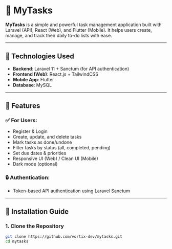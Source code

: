 # 📝 MyTasks

**MyTasks** is a simple and powerful task management application built with Laravel (API), React (Web), and Flutter (Mobile). It helps users create, manage, and track their daily to-do lists with ease.

---

## 🔧 Technologies Used

- **Backend**: Laravel 11 + Sanctum (for API authentication)
- **Frontend (Web)**: React.js + TailwindCSS
- **Mobile App**: Flutter
- **Database**: MySQL

---

## 📱 Features

### ✅ For Users:
- Register & Login
- Create, update, and delete tasks
- Mark tasks as done/undone
- Filter tasks by status (all, completed, pending)
- Set due dates & priorities
- Responsive UI (Web) / Clean UI (Mobile)
- Dark mode (optional)

### 🔒 Authentication:
- Token-based API authentication using Laravel Sanctum

---

## 🚀 Installation Guide

### 1. Clone the Repository

```bash
git clone https://github.com/vortix-dev/mytasks.git
cd mytasks
